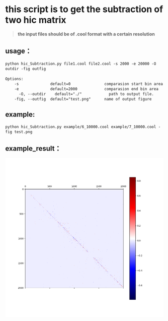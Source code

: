 # **this script is to get the subtraction of two hic matrix**
> **the input files should be of .cool format with a certain resolution**

## usage：

```
python hic_Subtraction.py file1.cool file2.cool -s 2000 -e 20000 -O outdir -fig outfig

Options:
    -s              default=0               comparasion start bin area
    -e              default=2000            comparasion end bin area
	  -O, --outdir    default="./"            path to output file.
    -fig, --outfig  default="test.png"      name of output figure
```

## example:
```
python hic_Subtraction.py example/6_10000.cool example/7_10000.cool -fig test.png

```
## example_result：
![avatar](example/test.png)
